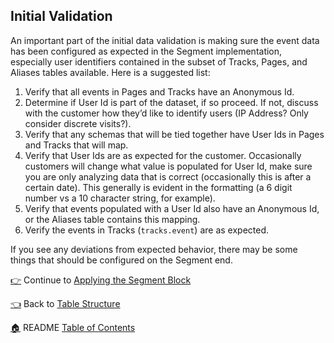 ## Initial Validation

An important part of the initial data validation is making sure the event data has been configured as expected in the Segment implementation, especially user identifiers contained in the subset of Tracks, Pages, and Aliases tables available. Here is a suggested list:

1. Verify that all events in Pages and Tracks have an Anonymous Id.
1. Determine if User Id is part of the dataset, if so proceed. If not, discuss with the customer how they’d like to identify users (IP Address? Only consider discrete visits?).
1. Verify that any schemas that will be tied together have User Ids in Pages and Tracks that will map.
1. Verify that User Ids are as expected for the customer. Occasionally customers will change what value is populated for User Id, make sure you are only analyzing data that is correct (occasionally this is after a certain date). This generally is evident in the formatting (a 6 digit number vs a 10 character string, for example).
1. Verify that events populated with a User Id also have an Anonymous Id, or the Aliases table contains this mapping.
1. Verify the events in Tracks (`tracks.event`) are as expected.

If you see any deviations from expected behavior, there may be some things that should be configured on the Segment end.

[:point_right:](_5_applying_the_segment_block.md) Continue to [Applying the Segment Block](_5_applying_the_segment_block.md)

[:point_left:](_3_table_structure.md) Back to [Table Structure](_3_table_structure.md)

[:house:](README.md) README [Table of Contents](README.md)
